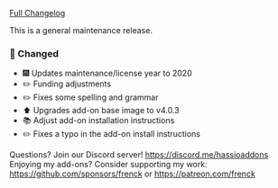 [Full Changelog][changelog]

This is a general maintenance release.

### 🔨 Changed

- :fireworks: Updates maintenance/license year to 2020
- :pencil2: Funding adjustments
- :pencil2: Fixes some spelling and grammar
- :arrow_up: Upgrades add-on base image to v4.0.3
- :books: Adjust add-on installation instructions
- :pencil2: Fixes a typo in the add-on install instructions

[changelog]: https://github.com/hassio-addons/addon-aircast/compare/v2.2.1...v2.2.2

Questions? Join our Discord server! https://discord.me/hassioaddons
Enjoying my add-ons? Consider supporting my work:
https://github.com/sponsors/frenck or https://patreon.com/frenck